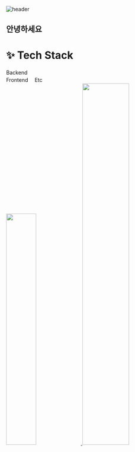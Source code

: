 ![header](https://capsule-render.vercel.app/api?type=soft&color=auto&height=200&section=header&text=Musung&fontSize=90)
## 안녕하세요
# ✨ Tech Stack
Backend　   
Frontend　
Etc　      
<a href="s">
  <img src="https://github-readme-stats.vercel.app/api/top-langs/?username=Musung1&layout=compact&theme=tokyonight" width="40%" />
</a>
<a href="s">
  <img src="https://github-readme-stats.vercel.app/api?username=Musung1&theme=tokyonight&show_icons=true" width="50%" />
</a>
